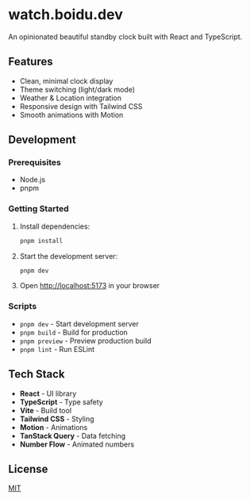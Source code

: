 # watch.boidu.dev

An opinionated beautiful standby clock built with React and TypeScript.

## Features

- Clean, minimal clock display
- Theme switching (light/dark mode)
- Weather & Location integration
- Responsive design with Tailwind CSS
- Smooth animations with Motion

## Development

### Prerequisites

- Node.js
- pnpm

### Getting Started

1. Install dependencies:
   ```bash
   pnpm install
   ```

2. Start the development server:
   ```bash
   pnpm dev
   ```

3. Open [http://localhost:5173](http://localhost:5173) in your browser

### Scripts

- `pnpm dev` - Start development server
- `pnpm build` - Build for production
- `pnpm preview` - Preview production build
- `pnpm lint` - Run ESLint

## Tech Stack

- **React** - UI library
- **TypeScript** - Type safety
- **Vite** - Build tool
- **Tailwind CSS** - Styling
- **Motion** - Animations
- **TanStack Query** - Data fetching
- **Number Flow** - Animated numbers

## License

[MIT](./LICENSE)
